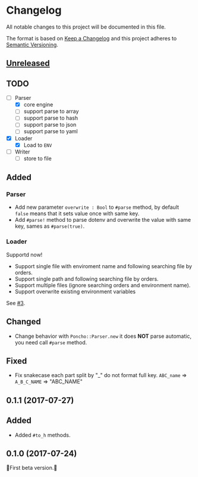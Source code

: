 # Changelog

All notable changes to this project will be documented in this file.

The format is based on [Keep a Changelog](http://keepachangelog.com/en/1.0.0/)
and this project adheres to [Semantic Versioning](http://semver.org/spec/v2.0.0.html).

## [Unreleased]

## TODO

- [ ] Parser
  - [x] core engine
  - [ ] support parse to array
  - [ ] support parse to hash
  - [ ] support parse to json
  - [ ] support parse to yaml
- [x] Loader
  - [x] Load to `ENV`
- [ ] Writer
  - [ ] store to file

## Added

### Parser

  - Add new parameter `overwrite : Bool` to `#parse` method, by default `false` means that it sets value once with same key.
  - Add `#parse!` method to parse dotenv and overwrite the value with same key, sames as `#parse(true)`.

### Loader

Supportd now!

  - Support single file with enviroment name and following searching file by orders.
  - Support single path and following searching file by orders.
  - Support multiple files (ignore searching orders and environment name).
  - Support overwrite existing environment variables

See [#3](https://github.com/icyleaf/poncho/pull/3).

## Changed

- Change behavior with `Poncho::Parser.new` it does **NOT** parse automatic, you need call `#parse` method.

## Fixed

- Fix snakecase each part split by "_" do not format full key. `ABC_name` => `A_B_C_NAME` => "ABC_NAME"

## 0.1.1 (2017-07-27)

## Added

- Added `#to_h` methods.

## 0.1.0 (2017-07-24)

:star2:First beta version.:star2:

[Unreleased]: https://github.com/icyleaf/poncho/compare/v0.1.1...HEAD
[0.1.1]: https://github.com/icyleaf/poncho/compare/v0.1.0...v0.1.1
[0.1.0]: https://github.com/icyleaf/poncho/compare/04d17738bcb7c15000ae56fea6c72157a96edfc4...v0.1.0
